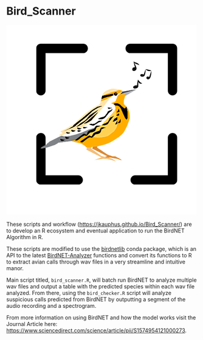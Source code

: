 # Bird_Scanner

![image](./img/logo_bird_scanner.png)

These scripts and workflow (<https://jkauphus.github.io/Bird_Scanner/>) are to develop an R ecosystem and eventual application to run the BirdNET Algorithm in R.

These scripts are modified to use the [birdnetlib](https://joeweiss.github.io/birdnetlib/api/) conda package, which is an API to the latest [BirdNET-Analyzer](https://github.com/kahst/BirdNET-Analyzer/tree/main) functions and convert its functions to R to extract avian calls through wav files in a very streamline and intuitive manor.

Main script titled, `bird_scanner.R`, will batch run BirdNET to analyze multiple wav files and output a table with the predicted species within each wav file analyzed. From there, using the `bird_checker.R` script will analyze suspicious calls predicted from BirdNET by outputting a segment of the audio recording and a spectrogram.

From more information on using BirdNET and how the model works visit the Journal Article here: <https://www.sciencedirect.com/science/article/pii/S1574954121000273>.
